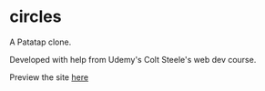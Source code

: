 # circles
A Patatap clone.

Developed with help from Udemy's Colt Steele's web dev course.

Preview the site [here](https://cdn.rawgit.com/FancyVase/circles/master/circles.html)

